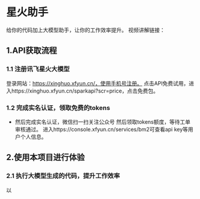 # 星火助手

给你的代码加上大模型助手，让你的工作效率提升。
视频讲解链接：

## 1.API获取流程
### 1.1 注册讯飞星火大模型
登录网站：https://xinghuo.xfyun.cn/，使用手机号注册。
点击API免费试用，进入https://xinghuo.xfyun.cn/sparkapi?scr=price，点击免费包。

### 1.2 完成实名认证，领取免费的tokens
* 然后完成实名认证，微信扫一扫关注公众号
然后领取tokens额度，等待工单审核通过。
进入https://console.xfyun.cn/services/bm2可查看api key等用户个人信息。

## 2.使用本项目进行体验
### 2.1 执行大模型生成的代码，提升工作效率
以
